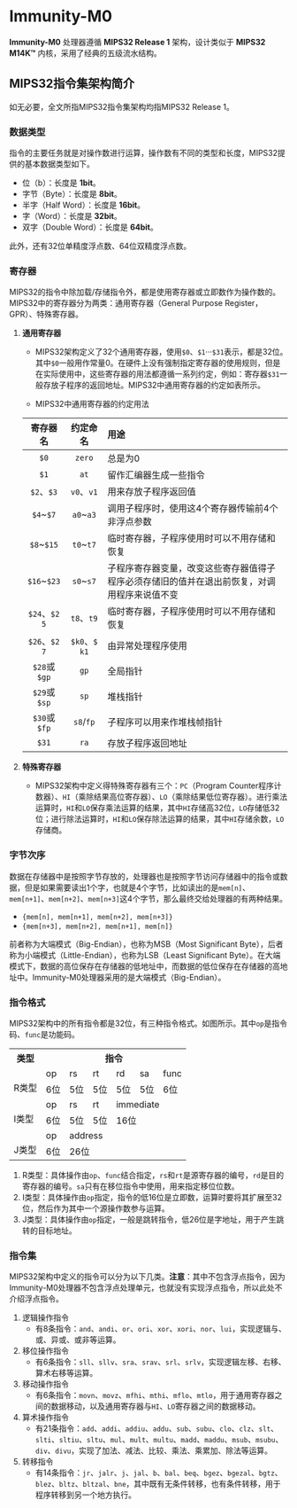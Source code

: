 # Immunity-M0

**Immunity-M0** 处理器遵循 **MIPS32 Release 1** 架构，设计类似于 **MIPS32 M14K™** 内核，采用了经典的五级流水结构。

## MIPS32指令集架构简介

如无必要，全文所指MIPS32指令集架构均指MIPS32 Release 1。

### 数据类型

指令的主要任务就是对操作数进行运算，操作数有不同的类型和长度，MIPS32提供的基本数据类型如下。

* 位（b）：长度是 **1bit**。
* 字节（Byte）：长度是 **8bit**。
* 半字（Half Word）：长度是 **16bit**。
* 字（Word）：长度是 **32bit**。
* 双字（Double Word）：长度是 **64bit**。

此外，还有32位单精度浮点数、64位双精度浮点数。

### 寄存器

MIPS32的指令中除加载/存储指令外，都是使用寄存器或立即数作为操作数的。MIPS32中的寄存器分为两类：通用寄存器（General Purpose Register，GPR）、特殊寄存器。

1. **通用寄存器**

    * MIPS32架构定义了32个通用寄存器，使用`$0`、`$1`···`$31`表示，都是32位。其中`$0`一般用作常量0。在硬件上没有强制指定寄存器的使用规则，但是在实际使用中，这些寄存器的用法都遵循一系列约定，例如：寄存器`$31`一般存放子程序的返回地址。MIPS32中通用寄存器的约定如表所示。

    * MIPS32中通用寄存器的约定用法

    |寄存器名|约定命名|用途|
    |:-----:|:------:|:--|
    |`$0`|`zero`|总是为0|
    |`$1`|`at`|留作汇编器生成一些指令|
    |`$2`、`$3`|`v0`、`v1`|用来存放子程序返回值|
    |`$4`~`$7`|`a0`~`a3`|调用子程序时，使用这4个寄存器传输前4个非浮点参数|
    |`$8`~`$15`|`t0`~`t7`|临时寄存器，子程序使用时可以不用存储和恢复|
    |`$16`~`$23`|`s0`~`s7`|子程序寄存器变量，改变这些寄存器值得子程序必须存储旧的值并在退出前恢复，对调用程序来说值不变|
    |`$24`、`$25`|`t8`、`t9`|临时寄存器，子程序使用时可以不用存储和恢复|
    |`$26`、`$27`|`$k0`、`$k1`|由异常处理程序使用|
    |`$28`或`$gp`|`gp`|全局指针|
    |`$29`或`$sp`|`sp`|堆栈指针|
    |`$30`或`$fp`|`s8`/`fp`|子程序可以用来作堆栈帧指针|
    |`$31`|`ra`|存放子程序返回地址|

2. **特殊寄存器**

    * MIPS32架构中定义得特殊寄存器有三个：`PC`（Program Counter程序计数器）、`HI`（乘除结果高位寄存器）、`LO`（乘除结果低位寄存器）。进行乘法运算时，`HI`和`LO`保存乘法运算的结果，其中`HI`存储高32位，`LO`存储低32位；进行除法运算时，`HI`和`LO`保存除法运算的结果，其中`HI`存储余数，`LO`存储商。

### 字节次序

数据在存储器中是按照字节存放的，处理器也是按照字节访问存储器中的指令或数据，但是如果需要读出1个字，也就是4个字节，比如读出的是`mem[n]`、`mem[n+1]`、`mem[n+2]`、`mem[n+3]`这4个字节，那么最终交给处理器的有两种结果。

* `{mem[n], mem[n+1], mem[n+2], mem[n+3]}`
* `{mem[n+3], mem[n+2], mem[n+1], mem[n]}`

前者称为大端模式（Big-Endian），也称为MSB（Most Significant Byte），后者称为小端模式（Little-Endian），也称为LSB（Least Significant Byte）。在大端模式下，数据的高位保存在存储器的低地址中，而数据的低位保存在存储器的高地址中。Immunity-M0处理器采用的是大端模式（Big-Endian）。

### 指令格式

MIPS32架构中的所有指令都是32位，有三种指令格式。如图所示。其中`op`是指令码、`func`是功能码。

<table class="tg">
  <tr>
    <th class="tg-c3ow">类型</th>
    <th class="tg-c3ow" colspan="6">指令</th>
  </tr>
  <tr>
    <td class="tg-c3ow" rowspan="2"><br>R类型</td>
    <td class="tg-c3ow">op</td>
    <td class="tg-c3ow">rs</td>
    <td class="tg-c3ow">rt</td>
    <td class="tg-c3ow">rd</td>
    <td class="tg-c3ow">sa</td>
    <td class="tg-c3ow">func</td>
  </tr>
  <tr>
    <td class="tg-c3ow">6位</td>
    <td class="tg-c3ow">5位</td>
    <td class="tg-c3ow">5位</td>
    <td class="tg-c3ow">5位</td>
    <td class="tg-c3ow">5位</td>
    <td class="tg-c3ow">6位</td>
  </tr>
  <tr>
    <td class="tg-c3ow" rowspan="2"><br>I类型</td>
    <td class="tg-c3ow">op</td>
    <td class="tg-c3ow">rs</td>
    <td class="tg-c3ow">rt</td>
    <td class="tg-c3ow" colspan="3">immediate</td>
  </tr>
  <tr>
    <td class="tg-c3ow">6位</td>
    <td class="tg-c3ow">5位</td>
    <td class="tg-c3ow">5位</td>
    <td class="tg-c3ow" colspan="3">16位</td>
  </tr>
  <tr>
    <td class="tg-c3ow" rowspan="2"><br>J类型</td>
    <td class="tg-c3ow">op</td>
    <td class="tg-c3ow" colspan="5">address</td>
  </tr>
  <tr>
    <td class="tg-c3ow">6位</td>
    <td class="tg-c3ow" colspan="5">26位</td>
  </tr>
</table>

1. R类型：具体操作由`op`、`func`结合指定，`rs`和`rt`是源寄存器的编号，`rd`是目的寄存器的编号。`sa`只有在移位指令中使用，用来指定移位位数。
2. I类型：具体操作由`op`指定，指令的低16位是立即数，运算时要将其扩展至32位，然后作为其中一个源操作数参与运算。
3. J类型：具体操作由`op`指定，一般是跳转指令，低26位是字地址，用于产生跳转的目标地址。

### 指令集

MIPS32架构中定义的指令可以分为以下几类。**注意**：其中不包含浮点指令，因为Immunity-M0处理器不包含浮点处理单元，也就没有实现浮点指令，所以此处不介绍浮点指令。

1. 逻辑操作指令
    * 有8条指令：`and`、`andi`、`or`、`ori`、`xor`、`xori`、`nor`、`lui`，实现逻辑与、或、异或、或非等运算。
2. 移位操作指令
    * 有6条指令：`sll`、`sllv`、`sra`、`srav`、`srl`、`srlv`，实现逻辑左移、右移、算术右移等运算。
3. 移动操作指令
    * 有6条指令：`movn`、`movz`、`mfhi`、`mthi`、`mflo`、`mtlo`，用于通用寄存器之间的数据移动，以及通用寄存器与`HI`、`LO`寄存器之间的数据移动。
4. 算术操作指令
    * 有21条指令：`add`、`addi`、`addiu`、`addu`、`sub`、`subu`、`clo`、`clz`、`slt`、`slti`、`sltiu`、`sltu`、`mul`、`mult`、`multu`、`madd`、`maddu`、`msub`、`msubu`、`div`、`divu`，实现了加法、减法、比较、乘法、乘累加、除法等运算。
5. 转移指令
    * 有14条指令：`jr`、`jalr`、`j`、`jal`、`b`、`bal`、`beq`、`bgez`、`bgezal`、`bgtz`、`blez`、`bltz`、`bltzal`、`bne`，其中既有无条件转移，也有条件转移，用于程序转移到另一个地方执行。
